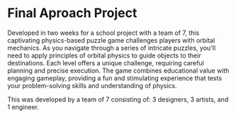 # Final Aproach Project

Developed in two weeks for a school project with a team of 7, this captivating physics-based puzzle game challenges players with orbital mechanics. As you navigate through a series of intricate puzzles, you'll need to apply principles of orbital physics to guide objects to their destinations. Each level offers a unique challenge, requiring careful planning and precise execution. The game combines educational value with engaging gameplay, providing a fun and stimulating experience that tests your problem-solving skills and understanding of physics.

This was developed by a team of 7 consisting of:
3 designers, 3 artists, and 1 engineer.
